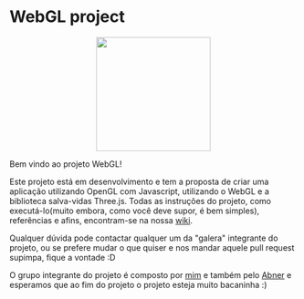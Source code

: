 # WebGL project
<p align="center">
  <img src="https://raw.githubusercontent.com/zerodois/webgl/master/webgl.png" align="center" height="200">
</p>

Bem vindo ao projeto WebGL!

Este projeto está em desenvolvimento e tem a proposta de criar uma aplicação utilizando OpenGL com Javascript, utilizando o WebGL e a biblioteca salva-vidas Three.js.
Todas as instruções do projeto, como executá-lo(muito embora, como você deve supor, é bem simples), referências e afins, encontram-se na nossa [wiki](https://github.com/zerodois/webgl/wiki).

Qualquer dúvida pode contactar qualquer um da "galera" integrante do projeto, ou se prefere mudar o que quiser e nos mandar aquele pull request supimpa, fique a vontade :D

O grupo integrante do projeto é composto por [mim](https://github.com/zerodois) e também pelo [Abner](https://github.com/mistaken) e esperamos que ao fim do projeto o projeto esteja muito bacaninha :)
